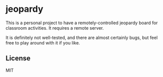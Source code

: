 
# jeopardy

This is a personal project to have a remotely-controlled jeopardy board for classroom activities. It requires a remote server. 

It is definitely not well-tested, and there are almost certainly bugs, but feel free to play around with it if you like.  


## License

  MIT
